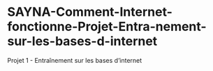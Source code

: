 # SAYNA-Comment-Internet-fonctionne-Projet-Entra-nement-sur-les-bases-d-internet
Projet 1 - Entraînement sur les bases d’internet
